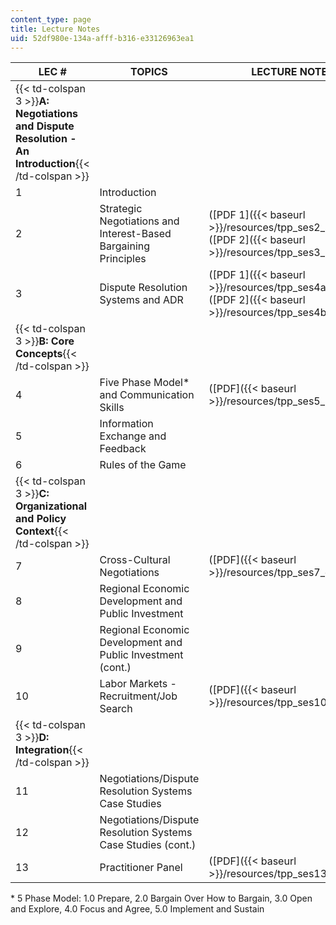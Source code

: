```yaml
---
content_type: page
title: Lecture Notes
uid: 52df980e-134a-afff-b316-e33126963ea1
---
```


| LEC # | TOPICS | LECTURE NOTES |
| --- | --- | --- |
| {{< td-colspan 3 >}}**A: Negotiations and Dispute Resolution - An Introduction**{{< /td-colspan >}} |||
| 1 | Introduction | &nbsp; |
| 2 | Strategic Negotiations and Interest-Based Bargaining Principles | ([PDF 1]({{< baseurl >}}/resources/tpp_ses2_str_neg)) ([PDF 2]({{< baseurl >}}/resources/tpp_ses3_ibb)) |
| 3 | Dispute Resolution Systems and ADR | ([PDF 1]({{< baseurl >}}/resources/tpp_ses4a_cr_sys)) ([PDF 2]({{< baseurl >}}/resources/tpp_ses4b_trcosy)) |
| {{< td-colspan 3 >}}**B: Core Concepts**{{< /td-colspan >}} |||
| 4 | Five Phase Model\* and Communication Skills | ([PDF]({{< baseurl >}}/resources/tpp_ses5_int_ski)) |
| 5 | Information Exchange and Feedback | &nbsp; |
| 6 | Rules of the Game | &nbsp; |
| {{< td-colspan 3 >}}**C: Organizational and Policy Context**{{< /td-colspan >}} |||
| 7 | Cross-Cultural Negotiations | ([PDF]({{< baseurl >}}/resources/tpp_ses7_cr_cul)) |
| 8 | Regional Economic Development and Public Investment | &nbsp; |
| 9 | Regional Economic Development and Public Investment (cont.) | &nbsp; |
| 10 | Labor Markets - Recruitment/Job Search | ([PDF]({{< baseurl >}}/resources/tpp_ses10_emp_ne)) |
| {{< td-colspan 3 >}}**D: Integration**{{< /td-colspan >}} |||
| 11 | Negotiations/Dispute Resolution Systems Case Studies | &nbsp; |
| 12 | Negotiations/Dispute Resolution Systems Case Studies (cont.) | &nbsp; |
| 13 | Practitioner Panel | ([PDF]({{< baseurl >}}/resources/tpp_ses13_con_cl)) 

\* 5 Phase Model: 1.0 Prepare, 2.0 Bargain Over How to Bargain, 3.0 Open and Explore, 4.0 Focus and Agree, 5.0 Implement and Sustain